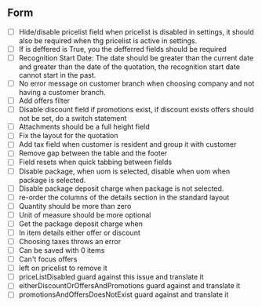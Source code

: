 ## Form
- [ ] Hide/disable pricelist field when pricelist is disabled in settings, it should also be required when thg pricelist is active in settings.
- [ ] If is deffered is True, you the defferred fields should be required
- [ ] Recognition Start Date: The date should be greater than the current date and greater than the date of the quotation, the recognition start date cannot start in the past.
- [ ] No error message on customer branch when choosing company and not having a customer branch.
- [ ] Add offers filter
- [ ] Disable discount field if promotions exist, if discount exists offers should not be set, do a switch statement
- [ ] Attachments should be a full height field
- [ ] Fix the layout for the quotation
- [ ] Add tax field when customer is resident and group it with customer
- [ ] Remove gap between the table and the footer
- [ ] Field resets when quick tabbing between fields
- [ ] Disable package, when uom is selected, disable when uom when package is selected.
- [ ] Disable package deposit charge when package is not selected.
- [ ] re-order the columns of the details section in the standard layout 
- [ ] Quantity should be more than zero
- [ ] Unit of measure should be more optional 
- [ ] Get the package deposit charge when 
- [ ] In item details either offer or discount
- [ ] Choosing taxes throws an error
- [ ] Can be saved with 0 items
- [ ] Can't focus offers
- [ ] left on pricelist to remove it
- [ ] priceListDisabled guard against this issue and translate  it
- [ ] eitherDiscountOrOffersAndPromotions guard against and translate it
- [ ] promotionsAndOffersDoesNotExist guard against and translate it